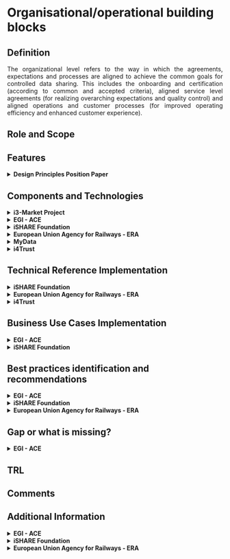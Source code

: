 # Organisational/operational building blocks

## Definition
<div align="justify">The organizational level refers to the way in which the agreements, expectations and processes are aligned to achieve the common goals for controlled data sharing. This includes the onboarding and certification (according to common and accepted criteria), aligned service level agreements (for realizing overarching expectations and quality control) and aligned operations and customer processes (for improved operating efficiency and enhanced customer experience).</div> 

## Role and Scope
<div allign="justify"></div>

## Features
<details>
  <summary><strong>Design Principles Position Paper</strong></summary>
  
  - Domain Data Standard
  - Unique Identifiers
  - Authorisation Registries
  - Trusted Parties
  - Data Space Boards
  - Overarching cooperation Agreements
  - Continuity Model
  - Regulations
</details>


## Components and Technologies
<details>
  <summary><strong>i3-Market Project</strong></summary>
  
  - Embedded Ledger
  - Database
  - Smart Contracts for Permissioning
  - Synchronization: The distributed storage database must support data synchronization between nodes.
  - Semantic Database
  - API for External Access
  
For more detailed information, visit the [source's webpage.](http://open-source.i3-market.eu/technical-information/data-storage-system-specifications/)
</details>

<details>
  <summary><strong>EGI - ACE</strong></summary>
  
  - ITSM Coordination, an IT Service Management (ITSM) framework based on FiTSM
  
</details>

<details>
  <summary><strong>iSHARE Foundation</strong></summary>
  <details>
    <summary><strong>Organisational</strong></summary>
  <div align="justify">The <a href="https://ishareworks.atlassian.net/wiki/spaces/IS/pages/75006103/Legal+provisions">iSHARE Legal framework</a> provides coverage of the data usage and sharing, with that providing legal coverage of data sharing for all participants. Through the generic legal framework parties don't need to have separate bilateral agreements for data sharing, because the use of the iSHARE authorisation registry standard will generate data set specific agreements, per data share and per data autorisation.</div></br>

  <div align="justify">The legal framework provides legal entities the certainty that data is always handled with care and responsibility, parties are liable of behaving according to the licences provided by the actual data that is shared. iSHARE organises data access with explicit and technically enforced consent, and the usage control is covered in a technically readable and legal way.</div></br>

  <div align="justify">On top of the baseline legal coverage of data sharing there are generic <a href="https://ishareworks.atlassian.net/wiki/spaces/IS/pages/70222199/Service+levels">Service Levels</a> that are defined for Service Providers, Service Consumers and certified roles (Authorisation Registers, Identity Providers and Satellites), to allow for technical workability of the data space.</div></br>

  <div align="justify">It's open for data spaces to create additional operational and legal measures, which are all technically verifiable in the <a href="https://ishare.eu/ishare/benefits/for-data-spaces/">ledger</a>.</div>

  </details>
  
  <details>
    <summary><strong>Operational</strong></summary>
<div align="justify">Running on the same level of service is crucial for the actual data exchange within the totally federated data space, therefore iSHARE defined a generic set of <a href="https://ishareworks.atlassian.net/wiki/spaces/IS/pages/70222199/Service+levels">Service Level Agreements</a>, which is used as a baseline for all active enablers (so not the data owner / holder / entitled party).</div></br>

<div align="justify">This is a base-line, and open for data spaces to further extend on these service levels and also add those as additional agreement to the data space. All can be registered in the <a href="https://ishare.eu/ishare/benefits/for-data-spaces/">iSHARE ledger</a> through the Satellite in your data space. With that all is digitally verifiable for all participants in the network. 
  
  </details>
</details>

<details>
  <summary><strong>European Union Agency for Railways - ERA</strong></summary>
  
  - Ontologies KNOWLEDGE graph
  - Shacl
  - Linked data 
  - FAIR principles
</details>

<details>
  <summary><strong>MyData</strong></summary>
  <div align="justify">The ecosystem created by operators, working with data sources and data using services, is always part of a broader, social and economic system of individuals, communities, public organisations and private companies. Therefore, the ecosystem functions within the wider context of legislation, regulation, and social norms. Legislation is necessary for the creation of trust, but it is not sufficient. In order to create
a level playing field in the market, rules of engagement between the different roles and actors fulfilling those roles are needed. </div></br>
  
  Read more in <a href="https://mydata.org/wp-content/uploads/2022/03/Understanding-MyData-Operators-2022.pdf">Understanding MyData Operators</a>
  
  ![The tiers of governance in human-centric data sharing](/images/Governance_MyData.png)
</details>

<details>
  <summary><strong>i4Trust</strong></summary>
  
  - i4Trust technology building blocks can be used with different governance frameworks but the one implemented by iSHARE is given as one possible reference.
</details>

## Technical Reference Implementation
<details>
  <summary><strong>iSHARE Foundation</strong></summary>

  <div align="justify">Data Spaces build upon <a href="https://ishare.eu/ishare/the-foundation/governance/">iSHARE</a>’s trust framework define their own standards and working and governance. Within that governance data spaces decide on the Taxonomy, Interoperability and Value creation of the data within the data space.</div>
  
  <img src="./images/iShare_Goverance.png">
</details>

<details>
  <summary><strong>European Union Agency for Railways - ERA</strong></summary>
  
  - [Route compatibility check](https://data-interop.era.europa.eu/)
</details>


<details>
  <summary><strong>i4Trust</strong></summary>
  
  - See [this](https://ishare.eu/ishare/the-foundation/governance/) for an example of governance that can be implemented for data spaces using i4Trust building blocks.
</details>

## Business Use Cases Implementation
<details>
  <summary><strong>EGI - ACE</strong></summary>
  <div align="justify">ITSM Coordination oversees the implementation and evolution of the IT service management system across EGI. The service designs and implements structured processes for the improvement of service delivery to its customers.</div>
  
</details>


<details>
  <summary><strong>iSHARE Foundation</strong></summary>
  <div align="justify">iSHARE is used in a lot of existing data spaces: Logistics, Energy, Building, Agriculture, Maritime. </div>

</details>

## Best practices identification and recommendations
<details>
  <summary><strong>EGI - ACE</strong></summary>
  
  - Repeatability: Services and processes operate the same way time after time.
  - Quality: Repeatable processes can be monitored and optimized to increase quality.
  - Demonstrability: Following a standard allows quality to be audited and demonstrated to others.
  - Compatibility: Managed services can be combined with other services by customers, or in federated provision scenarios.
  - Professionalism: Formally managed services appear more professional to customers.
  
</details>

<details>
  <summary><strong>iSHARE Foundation</strong></summary>
  
  - <div align="justify">A generic legal framework severely lowers the threshold of sharing confidential data.</div>

</details>

<details>
  <summary><strong>European Union Agency for Railways - ERA</strong></summary>
  
  -  FAIR
</details>

## Gap or what is missing?
<details>
  <summary><strong>EGI - ACE</strong></summary>
  
  - Network of Trainer for FiTSM.
  
</details>

## TRL

## Comments

## Additional Information
<details>
  <summary><strong>EGI - ACE</strong></summary>
  
  - [EGI - ITSM Coordination](https://www.egi.eu/service/itsm-coordination/)
  
</details>

<details>
  <summary><strong>iSHARE Foundation</strong></summary>
  
  - [iSHARE Data Licenses explained](https://ishare.eu/licenses/)
  - [Legal Provisions](https://ishareworks.atlassian.net/wiki/spaces/IS/pages/75006103/Legal+provisions)
  - [Benefits for data spaces](https://ishare.eu/ishare/benefits/for-data-spaces/)

</details>


<details>
  <summary><strong>European Union Agency for Railways - ERA</strong></summary>
  
  - [SPARQL Query Editor](https://linked.ec-dataplatform.eu/sparql/)
  - [ERA Vocabulary](https://data-interop.era.europa.eu/era-vocabulary/)
  - [Route Compatibility Check](https://data-interop.era.europa.eu/)

</details>
